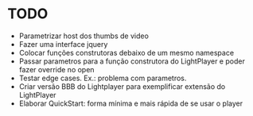 
# TODO

* Parametrizar host dos thumbs de video
* Fazer uma interface jquery
* Colocar funções construtoras debaixo de um mesmo namespace
* Passar parametros para a função construtora do LightPlayer e poder fazer override no open
* Testar edge cases. Ex.: problema com parametros.
* Criar versão BBB do Lightplayer para exemplificar extensão do LightPlayer
* Elaborar QuickStart: forma mínima e mais rápida de se usar o player

